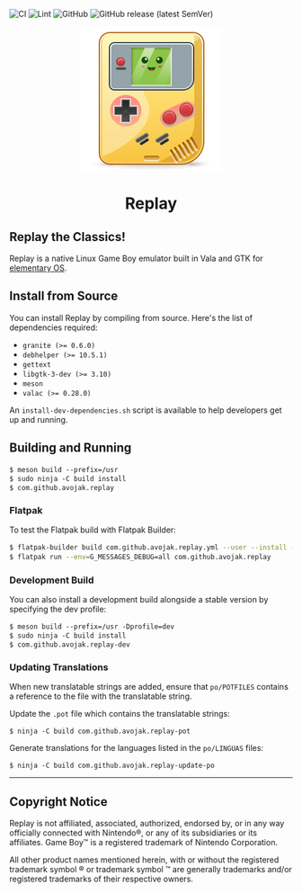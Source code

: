 ![CI](https://github.com/avojak/replay/workflows/CI/badge.svg)
![Lint](https://github.com/avojak/replay/workflows/Lint/badge.svg)
![GitHub](https://img.shields.io/github/license/avojak/replay.svg?color=blue)
![GitHub release (latest SemVer)](https://img.shields.io/github/v/release/avojak/replay?sort=semver)

<p align="center">
  <img src="data/assets/replay.svg" alt="Icon" />
</p>
<h1 align="center">Replay</h1>
<!-- <p align="center">
  <a href="https://appcenter.elementary.io/com.github.avojak.replay"><img src="https://appcenter.elementary.io/badge.svg" alt="Get it on AppCenter" /></a>
</p> -->

## Replay the Classics!

Replay is a native Linux Game Boy emulator built in Vala and GTK for [elementary OS](https://elementary.io).

## Install from Source

You can install Replay by compiling from source. Here's the list of
dependencies required:

- `granite (>= 0.6.0)`
- `debhelper (>= 10.5.1)`
- `gettext`
- `libgtk-3-dev (>= 3.10)`
- `meson`
- `valac (>= 0.28.0)`

An `install-dev-dependencies.sh` script is available to help developers get up and running.

## Building and Running

```
$ meson build --prefix=/usr
$ sudo ninja -C build install
$ com.github.avojak.replay
```

### Flatpak

To test the Flatpak build with Flatpak Builder:

```bash
$ flatpak-builder build com.github.avojak.replay.yml --user --install --force-clean
$ flatpak run --env=G_MESSAGES_DEBUG=all com.github.avojak.replay
```

### Development Build

You can also install a development build alongside a stable version by specifying the dev profile:

```
$ meson build --prefix=/usr -Dprofile=dev
$ sudo ninja -C build install
$ com.github.avojak.replay-dev
```

### Updating Translations

When new translatable strings are added, ensure that `po/POTFILES` contains a
reference to the file with the translatable string.

Update the `.pot` file which contains the translatable strings:

```
$ ninja -C build com.github.avojak.replay-pot
```

Generate translations for the languages listed in the `po/LINGUAS` files:

```
$ ninja -C build com.github.avojak.replay-update-po
```

---

## Copyright Notice

Replay is not affiliated, associated, authorized, endorsed by, or in any way officially connected with Nintendo&reg;, or any of its subsidiaries or its affiliates. Game Boy&trade; is a registered trademark of Nintendo Corporation.

All other product names mentioned herein, with or without the registered trademark symbol &reg; or trademark symbol &trade; are generally trademarks and/or registered trademarks of their respective owners.
